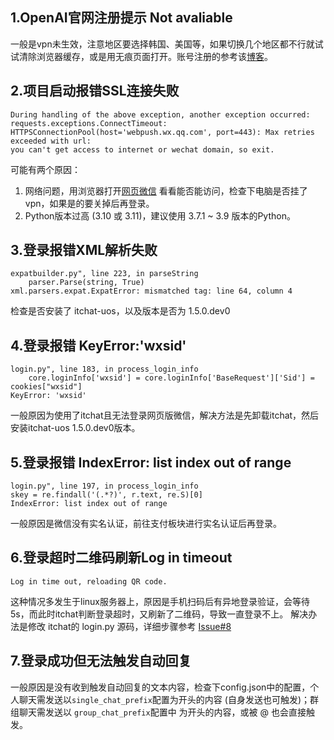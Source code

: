 ## 1.OpenAI官网注册提示 Not avaliable

一般是vpn未生效，注意地区要选择韩国、美国等，如果切换几个地区都不行就试试清除浏览器缓存，或是用无痕页面打开。账号注册的参考该[博客](https://www.cnblogs.com/damugua/p/16969508.html)。


## 2.项目启动报错SSL连接失败

```
During handling of the above exception, another exception occurred:
requests.exceptions.ConnectTimeout: HTTPSConnectionPool(host='webpush.wx.qq.com', port=443): Max retries exceeded with url:
you can't get access to internet or wechat domain, so exit.
```
可能有两个原因：
1. 网络问题，用浏览器打开[网页微信](https://login.weixin.qq.com/) 看看能否能访问，检查下电脑是否挂了vpn，如果是的要关掉后再登录。
2. Python版本过高 (3.10 或 3.11)，建议使用 3.7.1 ~ 3.9 版本的Python。


## 3.登录报错XML解析失败

```
expatbuilder.py", line 223, in parseString
    parser.Parse(string, True)
xml.parsers.expat.ExpatError: mismatched tag: line 64, column 4
```
检查是否安装了 itchat-uos，以及版本是否为 1.5.0.dev0

## 4.登录报错 KeyError:'wxsid'
```
login.py", line 183, in process_login_info
    core.loginInfo['wxsid'] = core.loginInfo['BaseRequest']['Sid'] = cookies["wxsid"]
KeyError: 'wxsid'
```
一般原因为使用了itchat且无法登录网页版微信，解决方法是先卸载itchat，然后安装itchat-uos 1.5.0.dev0版本。

## 5.登录报错 IndexError: list index out of range
```
login.py", line 197, in process_login_info
skey = re.findall('(.*?)', r.text, re.S)[0]
IndexError: list index out of range
```
一般原因是微信没有实名认证，前往支付板块进行实名认证后再登录。

## 6.登录超时二维码刷新Log in timeout
```
Log in time out, reloading QR code.
```
这种情况多发生于linux服务器上，原因是手机扫码后有异地登录验证，会等待5s，而此时itchat判断登录超时，又刷新了二维码，导致一直登录不上。
解决办法是修改 itchat的 login.py 源码，详细步骤参考 [Issue#8](https://github.com/zhayujie/chatgpt-on-wechat/issues/8)

## 7.登录成功但无法触发自动回复

一般原因是没有收到触发自动回复的文本内容，检查下config.json中的配置，个人聊天需发送以`single_chat_prefix`配置为开头的内容 (自身发送也可触发)；群组聊天需发送以 `group_chat_prefix`配置中 为开头的内容，或被 @ 也会直接触发。
